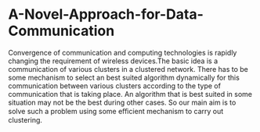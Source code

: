 # A-Novel-Approach-for-Data-Communication

Convergence of communication and computing technologies is rapidly changing the requirement of wireless devices.The basic idea is a communication of various clusters in a clustered network. There has to be some mechanism to select an best suited algorithm dynamically for this communication between various clusters according to the type of communication that is taking place. An algorithm that is best suited in some situation may not be the best during other cases. So our main aim is to solve such a problem using some eﬃcient mechanism to carry out clustering.
